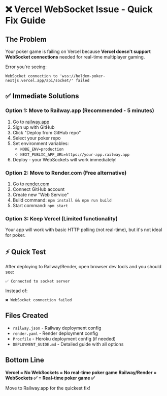 # ❌ Vercel WebSocket Issue - Quick Fix Guide

## The Problem

Your poker game is failing on Vercel because **Vercel doesn't support WebSocket connections** needed for real-time multiplayer gaming.

Error you're seeing:

```
WebSocket connection to 'wss://holdem-poker-nextjs.vercel.app/api/socket/' failed
```

## ✅ Immediate Solutions

### Option 1: Move to Railway.app (Recommended - 5 minutes)

1. Go to [railway.app](https://railway.app)
2. Sign up with GitHub
3. Click "Deploy from GitHub repo"
4. Select your poker repo
5. Set environment variables:
   - `NODE_ENV=production`
   - `NEXT_PUBLIC_APP_URL=https://your-app.railway.app`
6. Deploy - your WebSockets will work immediately!

### Option 2: Move to Render.com (Free alternative)

1. Go to [render.com](https://render.com)
2. Connect GitHub account
3. Create new "Web Service"
4. Build command: `npm install && npm run build`
5. Start command: `npm start`

### Option 3: Keep Vercel (Limited functionality)

Your app will work with basic HTTP polling (not real-time), but it's not ideal for poker.

## ⚡ Quick Test

After deploying to Railway/Render, open browser dev tools and you should see:

```
✅ Connected to socket server
```

Instead of:

```
❌ WebSocket connection failed
```

## Files Created

- `railway.json` - Railway deployment config
- `render.yaml` - Render deployment config
- `Procfile` - Heroku deployment config (if needed)
- `DEPLOYMENT_GUIDE.md` - Detailed guide with all options

## Bottom Line

**Vercel = No WebSockets = No real-time poker game**
**Railway/Render = WebSockets ✅ = Real-time poker game ✅**

Move to Railway.app for the quickest fix!
